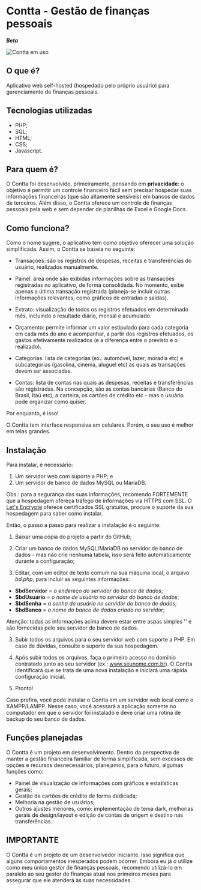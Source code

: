 # Contta - Gestão de finanças pessoais

**_Beta_**

![Contta em uso](https://i.imgur.com/QYx8Jsd.gif)

## O que é?

Aplicativo web self-hosted (hospedado pelo próprio usuário) para gerenciamento de finanças pessoais.

## Tecnologias utilizadas

- PHP;
- SQL;
- HTML;
- CSS;
- Javascript.

## Para quem é?

O Contta foi desenvolvido, primeiramente, pensando em **privacidade**: o objetivo é permitir um controle financeiro fácil sem precisar hospedar suas informações financeiras (que são altamente sensíveis) em bancos de dados de terceiros. Além disso, o Contta oferece um controle de finanças pessoais pela web e sem depender de planilhas de Excel e Google Docs.

## Como funciona?

Como o nome sugere, o aplicativo tem como objetivo oferecer uma solução simplificada. Assim, o Contta se baseia no seguinte:

- Transações: são os registros de despesas, receitas e transferências do usuário, realizados manualmente.

- Painel: área onde são exibidas informações sobre as transações registradas no aplicativo, de forma consolidada. No momento, exibe apenas a última transação registrada (planeja-se incluir outras informações relevantes, como gráficos de entradas e saídas).

- Extrato: visualização de todos os registros efetuados em determinado mês, incluindo o resultado diário, mensal e acumulado.

- Orçamento: permite informar um valor estipulado para cada categoria em cada mês do ano e acompanhar, a partir dos registros efetuados, os gastos efetivamente realizados (e a diferença entre o previsto e o realizado).

- Categorias: lista de categorias (ex.: automóvel, lazer, moradia etc) e subcategorias (gasolina, cinema, aluguel etc) às quais as transações devem ser associadas.

- Contas: lista de contas nas quais as despesas, receitas e transferências são registradas. Na concepção, são as contas bancárias (Banco do Brasil, Itaú etc), a carteira, os cartões de crédito etc - mas o usuário pode organizar como quiser.

Por enquanto, é isso!

O Contta tem interface responsiva em celulares. Porém, o seu uso é melhor em telas grandes.

## Instalação

Para instalar, é necessário:

1. Um servidor web com suporte a PHP; e
2. Um servidor de banco de dados MySQL ou MariaDB.

Obs.: para a segurança das suas informações, recomendo FORTEMENTE que a hospedagem ofereça tráfego de informações via HTTPS com SSL. O [Let's Encrypte](https://letsencrypt.org/) oferece certificados SSL gratuitos, procure o suporte da sua hospedagem para saber como instalar.

Então, o passo a passo para realizar a instalação é o seguinte:

1. Baixar uma cópia do projeto a partir do GitHub;

1. Criar um banco de dados MySQL/MariaDB no servidor de banco de dados - mas não crie nenhuma tabela, isso será feito automaticamente durante a configuração;

1. Editar, com um editor de texto comum na sua máquina local, o arquivo _bd.php_, para incluir as seguintes informações:

- **$bdServidor** = _o endereço do servidor do banco de dados_;
- **$bdUsuario** = _o nome de usuário no servidor do banco de dados_;
- **$bdSenha** = _a senha do usuário no servidor do banco de dados_;
- **$bdBanco** = _o nome do banco de dados criado no servidor_;

Atenção: todas as informações acima devem estar entre aspas simples '' e são fornecidas pelo seu servidor de banco de dados.

3. Subir todos os arquivos para o seu servidor web com suporte a PHP. Em caso de dúvidas, consulte o suporte da sua hospedagem.

4. Após subir todos os arquivos, faça o primeiro acesso no domínio contratado junto ao seu servidor (ex.: www.seunome.com.br). O Contta identificará que se trata de uma nova instalação e iniciará uma rápida configuração inicial.

5. Pronto!

Caso prefira, você pode instalar o Contta em um servidor web local como o XAMPP/LAMPP. Nesse caso, você acessará a aplicação somente no computador em que o servidor foi instalado e deve criar uma rotina de backup do seu banco de dados.

## Funções planejadas

O Contta é um projeto em desenvolvimento. Dentro da perspectiva de manter a gestão financeira familiar de forma simplificada, sem excessos de opções e recursos desnecessários, planejamos, para o futuro, algumas funções como:

- Painel de visualização de informações com gráficos e estatísticas gerais;
- Gestão de cartões de crédito de forma dedicada;
- Melhoria na gestão de usuários;
- Outros ajustes menores, como: implementação de tema dark, melhorias gerais de design/layout e edição de contas de origem e destino nas transferências.

## IMPORTANTE

O Contta é um projeto de um desenvolvedor iniciante. Isso significa que alguns comportamentos inesperados podem ocorrer. Embora eu já o utilize como meu único gestor de finanças pessoais, recomendo utilizá-lo em paralelo ao seu gestor de finanças atual nos primeiros meses para assegurar que ele atenderá às suas necessidades.
